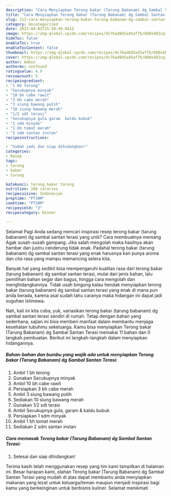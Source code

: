 ```yaml
---
description: "Cara Menyiapkan Terong bakar (Tarung Babanam) dg Sambal Santan Terasi yang Lezat, Lezat"
title: "Cara Menyiapkan Terong bakar (Tarung Babanam) dg Sambal Santan Terasi yang Lezat, Lezat"
slug: 313-cara-menyiapkan-terong-bakar-tarung-babanam-dg-sambal-santan-terasi-yang-lezat-lezat
category: Uncategorized
date: 2023-04-03T15:50:49.041Z
image: https://img-global.cpcdn.com/recipes/dc76ad8d5a45af7b/680x482cq70/terong-bakar-tarung-babanam-dg-sambal-santan-terasi-foto-resep-utama.jpg
hideToc: false
enableToc: true
enableTocContent: false
thumbnail: https://img-global.cpcdn.com/recipes/dc76ad8d5a45af7b/680x482cq70/terong-bakar-tarung-babanam-dg-sambal-santan-terasi-foto-resep-utama.jpg
cover: https://img-global.cpcdn.com/recipes/dc76ad8d5a45af7b/680x482cq70/terong-bakar-tarung-babanam-dg-sambal-santan-terasi-foto-resep-utama.jpg
author: Admin
authorAv: notfound
ratingvalue: 4.9
reviewcount: 5
recipeingredient:
- "1 bh terong"
- "Secukupnya minyak"
- "10 bh cabe rawit"
- "3 bh cabe merah"
- "3 siung bawang putih"
- "10 siung bawang merah"
- "1/2 sdt terasi"
- "Secukupnya gula garam  kaldu bubuk"
- "1 sdm minyak"
- "1 bh tomat merah"
- "2 sdm santan instan"
recipeinstructions:

- "Sudah jadi dan siap dihidangkan!"
categories:
- Resep
tags:
- terong
- bakar
- tarung

katakunci: terong bakar tarung 
nutrition: 168 calories
recipecuisine: Indonesian
preptime: "PT39M"
cooktime: "PT38M"
recipeyield: "3"
recipecategory: Dinner

---
```



Selamat Pagi Anda sedang mencari inspirasi resep terong bakar (tarung babanam) dg sambal santan terasi yang unik? Cara membuatnya memang Agak susah-susah gampang. Jika salah mengolah maka hasilnya akan hambar dan justru cenderung tidak enak. Padahal terong bakar (tarung babanam) dg sambal santan terasi yang enak harusnya kan punya aroma dan cita rasa yang mampu memancing selera kita.


Banyak hal yang sedikit bisa mempengaruhi kualitas rasa dari terong bakar (tarung babanam) dg sambal santan terasi, mulai dari jenis bahan, lalu pemilihan bahan segar dan bagus, hingga cara mengolah dan menghidangkannya. Tidak usah bingung kalau hendak menyiapkan terong bakar (tarung babanam) dg sambal santan terasi yang enak di mana pun anda berada, karena asal sudah tahu caranya maka hidangan ini dapat jadi suguhan istimewa.




Nah, kali ini kita coba, yuk, variasikan terong bakar (tarung babanam) dg sambal santan terasi sendiri di rumah. Tetap dengan bahan yang sederhana, sajian ini bisa memberi manfaat dalam membantu menjaga kesehatan tubuhmu sekeluarga. Kamu bisa menyiapkan Terong bakar (Tarung Babanam) dg Sambal Santan Terasi memakai 11 bahan dan 0 langkah pembuatan. Berikut ini langkah-langkah dalam menyiapkan hidangannya.

<!--inarticleads1-->

##### Bahan-bahan dan bumbu yang wajib ada untuk menyiapkan Terong bakar (Tarung Babanam) dg Sambal Santan Terasi:

1. Ambil 1 bh terong
1. Gunakan Secukupnya minyak
1. Ambil 10 bh cabe rawit
1. Persiapkan 3 bh cabe merah
1. Ambil 3 siung bawang putih
1. Sediakan 10 siung bawang merah
1. Gunakan 1/2 sdt terasi
1. Ambil Secukupnya gula, garam &amp; kaldu bubuk
1. Persiapkan 1 sdm minyak
1. Ambil 1 bh tomat merah
1. Sediakan 2 sdm santan instan




<!--inarticleads2-->

##### Cara memasak Terong bakar (Tarung Babanam) dg Sambal Santan Terasi:


1. Selesai dan siap dihidangkan!



Terima kasih telah menggunakan resep yang tim kami tampilkan di halaman ini. Besar harapan kami, olahan Terong bakar (Tarung Babanam) dg Sambal Santan Terasi yang mudah di atas dapat membantu anda menyiapkan makanan yang lezat untuk keluarga/teman maupun menjadi inspirasi bagi kamu yang berkeinginan untuk berbisnis kuliner. Selamat menikmati
